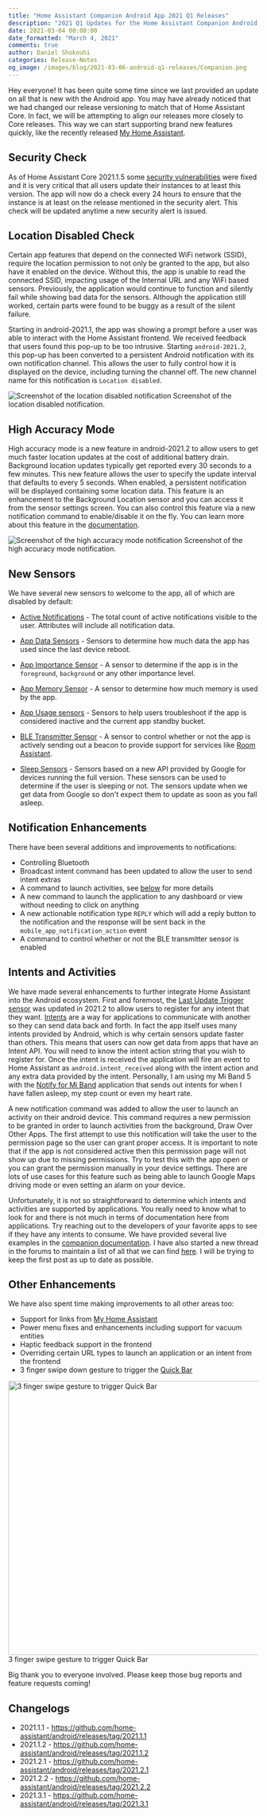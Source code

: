 ```yaml
---
title: "Home Assistant Companion Android App 2021 Q1 Releases"
description: "2021 Q1 Updates for the Home Assistant Companion Android App"
date: 2021-03-04 00:00:00
date_formatted: "March 4, 2021"
comments: true
author: Daniel Shokouhi
categories: Release-Notes
og_image: /images/blog/2021-03-06-android-q1-releases/Companion.png
---
```


Hey everyone! It has been quite some time since we last provided an update on all that is new with the Android app. You may have already noticed that we had changed our release versioning to match that of Home Assistant Core. In fact, we will be attempting to align our releases more closely to Core releases. This way we can start supporting brand new features quickly, like the recently released [My Home Assistant](https://my.home-assistant.io).

## Security Check

As of Home Assistant Core 2021.1.5 some [security vulnerabilities](https://www.home-assistant.io/blog/2021/01/23/security-disclosure2/) were fixed and it is very critical that all users update their instances to at least this version. The app will now do a check every 24 hours to ensure that the instance is at least on the release mentioned in the security alert. This check will be updated anytime a new security alert is issued.

## Location Disabled Check

Certain app features that depend on the connected WiFi network (SSID), require the location permission to not only be granted to the app, but also have it enabled on the device. Without this, the app is unable to read the connected SSID, impacting usage of the Internal URL and any WiFi based sensors. Previously, the application would continue to function and silently fail while showing bad data for the sensors. Although the application still worked, certain parts were found to be buggy as a result of the silent failure.

Starting in android-2021.1, the app was showing a prompt before a user was able to interact with the Home Assistant frontend. We received feedback that users found this pop-up to be too intrusive. Starting `android-2021.2`, this pop-up has been converted to a persistent Android notification with its own notification channel. This allows the user to fully control how it is displayed on the device, including turning the channel off. The new channel name for this notification is `Location disabled`.

<p class='img'>
<img src='/images/blog/2021-03-06-android-q1-releases/location_disabled.png' alt='Screenshot of the location disabled notification'></a>
Screenshot of the location disabled notification.
</p>

## High Accuracy Mode

High accuracy mode is a new feature in android-2021.2 to allow users to get much faster location updates at the cost of additional battery drain. Background location updates typically get reported every 30 seconds to a few minutes. This new feature allows the user to specify the update interval that defaults to every 5 seconds. When enabled, a persistent notification will be displayed containing some location data. This feature is an enhancement to the Background Location sensor and you can access it from the sensor settings screen. You can also control this feature via a new notification command to enable/disable it on the fly. You can learn more about this feature in the [documentation](https://companion.home-assistant.io/docs/core/location#high-accuracy-mode).

<p class='img'>
<img src='/images/blog/2021-03-06-android-q1-releases/high_accuracy.png' alt='Screenshot of the high accuracy mode notification'></a>
Screenshot of the high accuracy mode notification.
</p>

## New Sensors

We have several new sensors to welcome to the app, all of which are disabled by default:

- [Active Notifications](https://companion.home-assistant.io/docs/core/sensors#active-notification) - The total count of active notifications visible to the user. Attributes will include all notification data.

- [App Data Sensors](https://companion.home-assistant.io/docs/core/sensors#app-data-sensors) - Sensors to determine how much data the app has used since the last device reboot.

- [App Importance Sensor](https://companion.home-assistant.io/docs/core/sensors#app-importance-sensor) - A sensor to determine if the app is in the `foreground`, `background` or any other importance level.

- [App Memory Sensor](https://companion.home-assistant.io/docs/core/sensors#app-memory-sensor) - A sensor to determine how much memory is used by the app.

- [App Usage sensors](https://companion.home-assistant.io/docs/core/sensors#app-usage-sensors) - Sensors to help users troubleshoot if the app is considered inactive and the current app standby bucket.

- [BLE Transmitter Sensor](https://companion.home-assistant.io/docs/core/sensors#bluetooth-sensors) - A sensor to control whether or not the app is actively sending out a beacon to provide support for services like [Room Assistant](https://www.room-assistant.io/).

- [Sleep Sensors](https://companion.home-assistant.io/docs/core/sensors#activity-sensors) - Sensors based on a new API provided by Google for devices running the full version. These sensors can be used to determine if the user is sleeping or not. The sensors update when we get data from Google so don't expect them to update as soon as you fall asleep.


## Notification Enhancements

There have been several additions and improvements to notifications:

- Controlling Bluetooth
- Broadcast intent command has been updated to allow the user to send intent extras
- A command to launch activities, see [below](#intents-and-activities) for more details
- A new command to launch the application to any dashboard or view without needing to click on anything
- A new actionable notification type `REPLY` which will add a reply button to the notification and the response will be sent back in the `mobile_app_notification_action` event
- A command to control whether or not the BLE transmitter sensor is enabled

## Intents and Activities

We have made several enhancements to further integrate Home Assistant into the Android ecosystem. First and foremost, the [Last Update Trigger sensor](https://companion.home-assistant.io/docs/core/sensors#last-update-trigger-sensor) was updated in 2021.2 to allow users to register for any intent that they want. [Intents](https://developer.android.com/guide/components/intents-filters) are a way for applications to communicate with another so they can send data back and forth. In fact the app itself uses many intents provided by Android, which is why certain sensors update faster than others. This means that users can now get data from apps that have an Intent API. You will need to know the intent action string that you wish to register for. Once the intent is received the application will fire an event to Home Assistant as `android.intent_received` along with the intent action and any extra data provided by the intent. Personally, I am using my Mi Band 5 with the [Notify for Mi Band](https://play.google.com/store/apps/details?id=com.mc.miband1) application that sends out intents for when I have fallen asleep, my step count or even my heart rate.

A new notification command was added to allow the user to launch an activity on their android device. This command requires a new permission to be granted in order to launch activities from the background, Draw Over Other Apps. The first attempt to use this notification will take the user to the permission page so the user can grant proper access. It is important to note that if the app is not considered active then this permission page will not show up due to missing permissions. Try to test this with the app open or you can grant the permission manually in your device settings. There are lots of use cases for this feature such as being able to launch Google Maps driving mode or even setting an alarm on your device.

Unfortunately, it is not so straightforward to determine which intents and activities are supported by applications. You really need to know what to look for and there is not much in terms of documentation here from applications. Try reaching out to the developers of your favorite apps to see if they have any intents to consume. We have provided several live examples in the [companion documentation](https://companion.home-assistant.io/docs/notifications/notification-commands#activity). I have also started a new thread in the forums to maintain a list of all that we can find [here](https://community.home-assistant.io/t/android-intents-sending-receiving-list-starting-activities-too/276192). I will be trying to keep the first post as up to date as possible.

## Other Enhancements

We have also spent time making improvements to all other areas too:

- Support for links from [My Home Assistant](https://my.home-assistant.io)
- Power menu fixes and enhancements including support for vacuum entities
- Haptic feedback support in the frontend
- Overriding certain URL types to launch an application or an intent from the frontend
- 3 finger swipe down gesture to trigger the [Quick Bar](https://www.home-assistant.io/docs/tools/quick-bar/)

<p class='img'>
<img src='/images/blog/2021-03-06-android-q1-releases/3_finger_swipe_gesture.gif' alt='3 finger swipe gesture to trigger Quick Bar' height='550'></a>
3 finger swipe gesture to trigger Quick Bar
</p>

Big thank you to everyone involved. Please keep those bug reports and feature requests coming!

## Changelogs

- 2021.1.1 - https://github.com/home-assistant/android/releases/tag/2021.1.1
- 2021.1.2 - https://github.com/home-assistant/android/releases/tag/2021.1.2
- 2021.2.1 - https://github.com/home-assistant/android/releases/tag/2021.2.1
- 2021.2.2 - https://github.com/home-assistant/android/releases/tag/2021.2.2
- 2021.3.1 - https://github.com/home-assistant/android/releases/tag/2021.3.1
